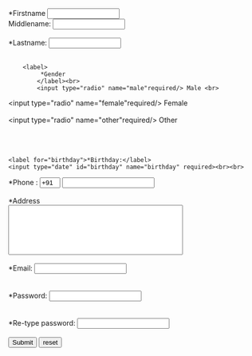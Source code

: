 <htm>
    <head>
        <title>
            Registration form
        </title>
    </head>
    <body>
<br>
<br>
<form>
    <label>*Firstname</label>
        <input type="firstname" size="15"required><br>
        <label> Middlename: </label>     
        <input type="text" name="middlename" size="15" /> <br> <br>  
        <label> *Lastname: </label>         
        <input type="text" name="lastname" size="15"required/> <br> <br>  
          
        <label> 
             *Gender
            </label><br>
            <input type="radio" name="male"required/> Male <br>  
<input type="radio" name="female"required/> Female <br>  
<input type="radio" name="other"required/> Other  
<br>  
<br>  

<label>   

    <label for="birthday">*Birthday:</label>
    <input type="date" id="birthday" name="birthday" required><br><br>
</label>
<label>
    *Phone :  
    </label>  
    <input type="text" name="country code"  value="+91" size="2" required/>
    <input type="text" name="phone" maxlength="10"required >
     <br> <br>  
    *Address  
    <br> 
    <style>
        .comment{
            resize: none;
            height: 100px;
            width: 350px;
        }
        </style>
    <form action="/form/submit" method="post">
    <textarea class="comment" rows="10" cols="40"required> 
    </textarea>  
    <br> <br>  
    *Email:  
    <input type="email" id="email" name="email" required/> <br>    
    <br> <br>  
    *Password:  
    <input type="Password" id="pass" name="pass" required> <br>   
    <br> <br>  
    *Re-type password:  
    <input type="Password" id="repass" name="repass"required> <br> <br>  
    <input type="button" value="Submit"/>
    <input type="reset" value="reset">  
</form>
    </body>
</htm>
